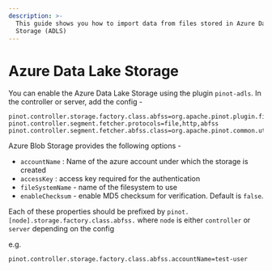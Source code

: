 ```yaml
---
description: >-
  This guide shows you how to import data from files stored in Azure Data Lake
  Storage (ADLS)
---
```


# Azure Data Lake Storage

You can enable the Azure Data Lake Storage using the plugin `pinot-adls`. In the controller or server, add the config -

```text
pinot.controller.storage.factory.class.abfss=org.apache.pinot.plugin.filesystem.ADLSGen2PinotFS
pinot.controller.segment.fetcher.protocols=file,http,abfss
pinot.controller.segment.fetcher.abfss.class=org.apache.pinot.common.utils.fetcher.PinotFSSegmentFetcher
```

Azure Blob Storage provides the following options -

* `accountName` : Name of the azure account under which the storage is created
* `accessKey` : access key required for the authentication
* `fileSystemName` - name of the filesystem to use
* `enableChecksum` - enable MD5 checksum for verification. Default is `false`.

Each of these properties should be prefixed by `pinot.[node].storage.factory.class.abfss.` where `node` is either `controller` or `server` depending on the config

e.g.

```text
pinot.controller.storage.factory.class.abfss.accountName=test-user
```

#### 



